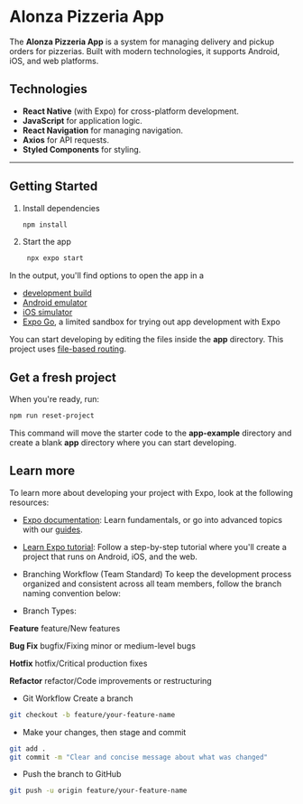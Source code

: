 # Alonza Pizzeria App

The **Alonza Pizzeria App** is a system for managing delivery and pickup orders for pizzerias. Built with modern technologies, it supports Android, iOS, and web platforms.

## Technologies

- **React Native** (with Expo) for cross-platform development.
- **JavaScript** for application logic.
- **React Navigation** for managing navigation.
- **Axios** for API requests.
- **Styled Components** for styling.

---

## Getting Started

1. Install dependencies

   ```bash
   npm install
   ```

2. Start the app

   ```bash
    npx expo start
   ```

In the output, you'll find options to open the app in a

- [development build](https://docs.expo.dev/develop/development-builds/introduction/)
- [Android emulator](https://docs.expo.dev/workflow/android-studio-emulator/)
- [iOS simulator](https://docs.expo.dev/workflow/ios-simulator/)
- [Expo Go](https://expo.dev/go), a limited sandbox for trying out app development with Expo

You can start developing by editing the files inside the **app** directory. This project uses [file-based routing](https://docs.expo.dev/router/introduction).

## Get a fresh project

When you're ready, run:

```bash
npm run reset-project
```

This command will move the starter code to the **app-example** directory and create a blank **app** directory where you can start developing.

## Learn more

To learn more about developing your project with Expo, look at the following resources:

- [Expo documentation](https://docs.expo.dev/): Learn fundamentals, or go into advanced topics with our [guides](https://docs.expo.dev/guides).
- [Learn Expo tutorial](https://docs.expo.dev/tutorial/introduction/): Follow a step-by-step tutorial where you'll create a project that runs on Android, iOS, and the web.

-  Branching Workflow (Team Standard)
To keep the development process organized and consistent across all team members, follow the branch naming convention below:

-  Branch Types:

**Feature**	feature/New features

**Bug Fix**	bugfix/Fixing minor or medium-level bugs

**Hotfix**	hotfix/Critical production fixes

**Refactor**	refactor/Code improvements or restructuring

-  Git Workflow
Create a branch

```bash
git checkout -b feature/your-feature-name
```

-  Make your changes, then stage and commit

```bash
git add .
git commit -m "Clear and concise message about what was changed"
```

-  Push the branch to GitHub

```bash
git push -u origin feature/your-feature-name
```
